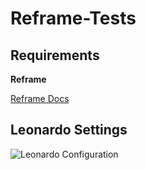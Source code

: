# Reframe-Tests

## Requirements 

**Reframe**

[Reframe Docs](https://reframe-hpc.readthedocs.io/en/stable/started.html)

## Leonardo Settings

![Leonardo Configuration](img/leonardo_settings.svg)

